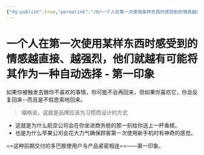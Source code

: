 ```yaml
---
{"dg-publish":true,"permalink":"/0/一个人在第一次使用某样东西时感受到的情感越直接、越强烈，他们就越有可能将其作为一种自动选择 - 第一印象/","created":"2023-05-31T11:30:22.153+08:00","updated":"2023-06-07T12:32:34.878+08:00"}
---
```


# 一个人在第一次使用某样东西时感受到的情感越直接、越强烈，他们就越有可能将其作为一种自动选择 - 第一印象


如果你被触发去做你不喜欢的事情，你可能不会再回来，但如果你喜欢它，你会反复回来--而且是不假思索地回来。

> 福格说，这就是品牌应该为习惯而设计的方式

- 这就是为什么航空公司会在你坐进商务舱的那一刻给你送上一杯香槟。
- 也是为什么苹果公司会花大力气确保顾客第一次使用新手机时有神奇的感觉。

==这种前期交付的多巴胺使用户与产品紧密相连==——第一印象。